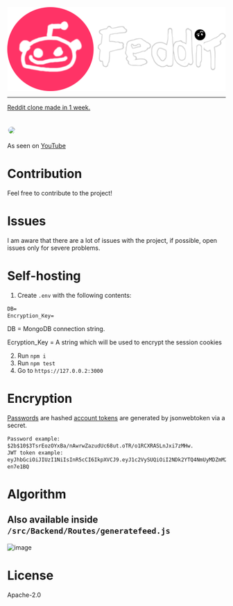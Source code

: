 <img style="display: flex; justify-content: center" src="src/Frontend/Public/images/logo.png">
<hr>

[Reddit clone made in 1 week.](https://feddit.space)

<img style="border: 2px solid white; border-radius: 20px; margin-top: 20px" src="https://github.com/face-hh/tweetfree/assets/69168154/9b3aece8-4ca4-4bd6-8f0e-bb124e29fdf8">

<br>

As seen on [YouTube](https://youtu.be/m99yug6F9D8)

# Contribution
Feel free to contribute to the project!

# Issues
I am aware that there are a lot of issues with the project, if possible, open issues only for severe problems.

# Self-hosting
1. Create `.env` with the following contents:
```
DB=
Encryption_Key=
```
DB = MongoDB connection string.

Ecryption_Key = A string which will be used to encrypt the session cookies

2. Run `npm i`
3. Run `npm test`
4. Go to `https://127.0.0.2:3000`

# Encryption
[Passwords](https://npmjs.com/package/bcrypt) are hashed [account tokens](https://www.npmjs.com/package/jsonwebtoken) are generated by jsonwebtoken via  a secret. 
```
Password example: $2b$10$3TsrEozOYxBa/nAwrwZazudUc68ut.oTR/o1RCXRASLnJxi7zMHw.
JWT token example: eyJhbGciOiJIUzI1NiIsInR5cCI6IkpXVCJ9.eyJ1c2VySUQiOiI2NDk2YTQ4NmUyMDZmM2RiNTI1Zjc3NjciLCJkYXRlIjoxNjg4Mzk1NzYwNjY1LCJhZGRvbiI6IjE4ODk5NjIzNDNkMDk1ZTkzNjAzNmE2ODVhOTA1NDRmMWQ0MDQzYTYxZTc5MDY1NiIsInN1YmZlZGRpdHMiOnt9LCJkZXNjcmlwdGlvbiI6IkkgaGF2ZW4ndCBzZXQgYSBkZXNjcmlwdGlvbiB5ZXQhIiwiaWF0IjoxNjg4Mzk1NzYwfQ.CJgeCdC1VKKQ5oPuGg7veLnO1pkcAg8Y_vG-en7e1BQ
```

# Algorithm
## Also available inside `/src/Backend/Routes/generatefeed.js`
![image](https://github.com/face-hh/feddit/assets/69168154/9a011785-a469-4bb6-a6f1-eb1fb283bfab)

# License
Apache-2.0
